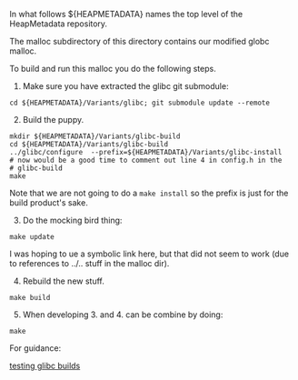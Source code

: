 In what follows  ${HEAPMETADATA} names the top level of the HeapMetadata
repository.

The malloc subdirectory of this directory contains our modified globc malloc.

To build and run this malloc you do the following steps.


1.  Make sure you have extracted the glibc git submodule:

```
cd ${HEAPMETADATA}/Variants/glibc; git submodule update --remote
```

2. Build the puppy.

```
mkdir ${HEAPMETADATA}/Variants/glibc-build
cd ${HEAPMETADATA}/Variants/glibc-build
../glibc/configure  --prefix=${HEAPMETADATA}/Variants/glibc-install
# now would be a good time to comment out line 4 in config.h in the
# glibc-build
make
```

Note that we are not going to do a `make install` so the prefix is just
for the build product's sake.

3. Do the mocking bird thing:

```
make update
```
I was hoping to ue a symbolic link here, but that did not seem to work (due
to references to ../.. stuff in the malloc dir).

4. Rebuild the new stuff.

```
make build
```

5. When developing 3. and 4. can be combine by doing:

```
make
```



For guidance:

[testing glibc builds](https://sourceware.org/glibc/wiki/Testing/Builds)

